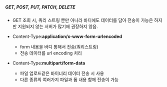 ##### GET, POST, PUT, PATCH, DELETE

- GET 조회 시, 쿼리 스트링 뿐만 아니라 바디에도 데이터를 담아 전송이 가능은 하지만 지원되지 않는 서버가 많기에 권장하지 않음.


- Content-Type:**application/x-www-form-urlencoded**
    - form 내용을 바디 통해서 전송(쿼리스트링)
    - 전송 데이터를 url encoding 처리


- Content-Type:**multipart/form-data**
    - 파일 업로드같은 바이너리 데이터 전송 시 사용
    - 다른 종류의 여러가지 파일과 폼 내용 함께 전송이 가능

